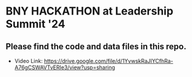 # BNY HACKATHON at Leadership Summit '24
## Please find the code and data files in this repo.

* Video Link: https://drive.google.com/file/d/1YvwskRaJIYCfhRa-A76gCSWAVTvERIe3/view?usp=sharing
